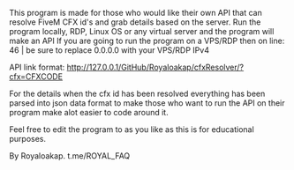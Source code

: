 This program is made for those who would like their own API that can resolve FiveM CFX id's and grab details based on the server. Run the program locally, RDP, Linux OS or any virtual server and the program will make an API If you are going to run the program on a VPS/RDP then on line: 46 | be sure to replace 0.0.0.0 with your VPS/RDP IPv4

API link format: http://127.0.0.1/GitHub/Royaloakap/cfxResolver/?cfx=CFXCODE

For the details when the cfx id has been resolved everything has been parsed into json data format to make those who want to run the API on their program make alot easier to code around it.

Feel free to edit the program to as you like as this is for educational purposes.

By Royaloakap. t.me/ROYAL_FAQ
